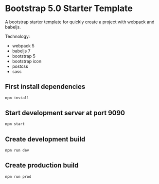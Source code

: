 # Bootstrap 5.0 Starter Template

A bootstrap starter template for quickly create a project with webpack and babeljs.

Technology:

-   webpack 5
-   babeljs 7
-   bootstrap 5
-   bootstrap icon
-   postcss
-   sass

## First install dependencies

```sh
npm install
```

## Start development server at port 9090

```sh
npm start
```

## Create development build

```sh
npm run dev
```

## Create production build

```sh
npm run prod
```
